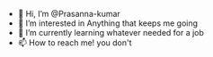 - 👋 Hi, I’m @Prasanna-kumar
- 👀 I’m interested in Anything that keeps me going
- 🌱 I’m currently learning whatever needed for a job
- 📫 How to reach me! you don't

<!---
Prasanna-kumar12/Prasanna-kumar12 is a ✨ special ✨ repository because its `README.md` (this file) appears on your GitHub profile.
You can click the Preview link to take a look at your changes.
--->
